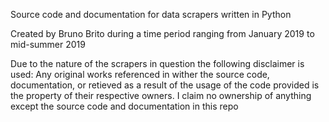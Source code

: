 Source code and documentation for data scrapers written in Python

Created by Bruno Brito during a time period ranging from January 2019 to mid-summer 2019

Due to the nature of the scrapers in question the following disclaimer is used:
    Any original works referenced in wither the source code, documentation, or retieved as a result of the usage of the code provided is the property of their respective owners. I claim no ownership of anything except the source code and documentation in this repo